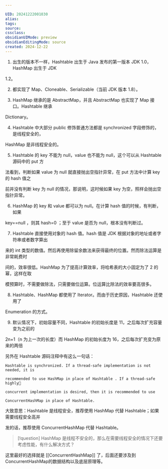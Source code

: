 ```yaml
---

UID: 20241222001030 
alias: 
tags: 
source: 
cssclass: 
obsidianUIMode: preview
obsidianEditingMode: source
created: 2024-12-22
---
```


1. 出生的版本不一样，Hashtable 出生于 Java 发布的第一版本 JDK 1.0，HashMap 出生于 JDK

1.2。

2. 都实现了 Map、Cloneable、Serializable（当前 JDK 版本 1.8）。

3. HashMap 继承的是 AbstractMap，并且 AbstractMap 也实现了 Map 接口。Hashtable 继承

Dictionary。

4. Hashtable 中大部分 public 修饰普通方法都是 synchronized 字段修饰的，是线程安全的，

HashMap 是非线程安全的。

5. Hashtable 的 key 不能为 null，value 也不能为 null，这个可以从 Hashtable 源码中的 put 方

法看到，判断如果 value 为 null 就直接抛出空指针异常，在 put 方法中计算 key 的 hash 值之

前并没有判断 key 为 null 的情况，那说明，这时候如果 key 为空，照样会抛出空指针异常。

6. HashMap 的 key 和 value 都可以为 null。在计算 hash 值的时候，有判断，如果

key==null ，则其 hash=0 ；至于 value 是否为 null，根本没有判断过。

7. Hashtable 直接使用对象的 hash 值。hash 值是 JDK 根据对象的地址或者字符串或者数字算出

来的 int 类型的数值。然后再使用除留余数法来获得最终的位置。然而除法运算是非常耗费时

间的，效率很低。HashMap 为了提高计算效率，将哈希表的大小固定为了 2 的幂，这样在取

模预算时，不需要做除法，只需要做位运算。位运算比除法的效率要高很多。

8. Hashtable、HashMap 都使用了 Iterator。而由于历史原因，Hashtable 还使用了

Enumeration 的方式。

9. 默认情况下，初始容量不同，Hashtable 的初始长度是 11，之后每次扩充容量变为之前的

2n+1（n 为上一次的长度）而 HashMap 的初始长度为 16，之后每次扩充变为原来的两倍

另外在 Hashtable 源码注释中有这么一句话：
```
Hashtable is synchronized. If a thread-safe implementation is not needed, it is

recommended to use HashMap in place of Hashtable . If a thread-safe highly

concurrent implementation is desired, then it is recommended to use

ConcurrentHashMap in place of Hashtable.
```


大致意思：Hashtable 是线程安全，推荐使用 HashMap 代替 Hashtable；如果需要线程安全高并

发的话，推荐使用 ConcurrentHashMap 代替 Hashtable。

>[!question] 
>HashMap 是线程不安全的，那么在需要线程安全的情况下还要考虑性能，有什么解决方式？

这里最好的选择就是 [[ConcurrentHashMap]] 了，后面还要涉及到
ConcurrentHashMap的数据结构以及底层原理等。



